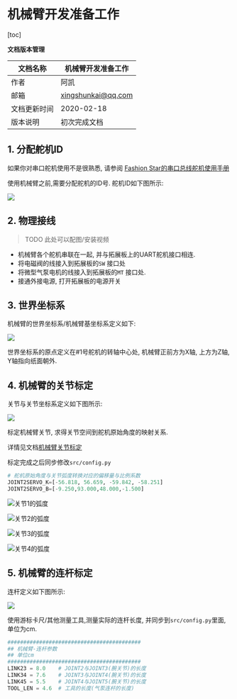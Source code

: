 # 机械臂开发准备工作

[toc]



**文档版本管理**

| 文档名称     | 机械臂开发准备工作 |
| ------------ | ------------------ |
| 作者         | 阿凯               |
| 邮箱         | xingshunkai@qq.com |
| 文档更新时间 | 2020-02-18         |
| 版本说明     | 初次完成文档       |

## 1. 分配舵机ID

如果你对串口舵机使用不是很熟悉, 请参阅 [Fashion Star的串口总线舵机使用手册](https://wiki.fashionrobo.com/uartbasic/)



使用机械臂之前,需要分配舵机的ID号. 舵机ID如下图所示:

![](./image/舵机ID分配.png)



## 2. 物理接线

> TODO 此处可以配图/安装视频



* 机械臂各个舵机串联在一起, 并与拓展板上的UART舵机接口相连.
* 将电磁阀的线接入到拓展板的`SW` 接口处
* 将微型气泵电机的线接入到拓展板的`MT` 接口处.
* 接通外接电源, 打开拓展板的电源开关



## 3. 世界坐标系

机械臂的世界坐标系/机械臂基坐标系定义如下:

![](./image/世界坐标系.png)

世界坐标系的原点定义在#1号舵机的转轴中心处, 机械臂正前方为X轴, 上方为Z轴, Y轴指向纸面朝外.



## 4. 机械臂的关节标定

关节与关节坐标系定义如下图所示:

![](./image/机械臂关节定义.png)



标定机械臂关节, 求得关节空间到舵机原始角度的映射关系.

详情见文档[机械臂关节标定](../2.机械臂关节标定/机械臂关节标定.md)

标定完成之后同步修改`src/config.py`

```python
# 舵机原始角度与关节弧度转换对应的偏移量与比例系数
JOINT2SERVO_K=[-56.818, 56.659, -59.842, -58.251]
JOINT2SERVO_B=[-9.250,93.000,48.000,-1.500]
```

![关节1的弧度](image/关节1的弧度.png)

![关节2的弧度](image/关节2的弧度.png)

![关节3的弧度](image/关节3的弧度.png)

![关节4的弧度](image/关节4的弧度.png)

## 5. 机械臂的连杆标定

连杆定义如下图所示:

![](./image/连杆长度.png)

使用游标卡尺/其他测量工具,测量实际的连杆长度, 并同步到`src/config.py`里面, 单位为cm.

```python
##########################################
## 机械臂-连杆参数
## 单位cm
##########################################
LINK23 = 8.0    # JOINT2与JOINT3(腕关节)的长度
LINK34 = 7.6    # JOINT3与JOINT4(腕关节)的长度       
LINK45 = 5.5    # JOINT4与JOINT5(腕关节)的长度 
TOOL_LEN = 4.6  # 工具的长度(气泵连杆的长度)
```

